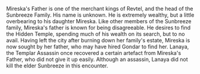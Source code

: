 Mireska's Father is one of the merchant kings of Revtel, and the head of the Sunbreeze Family. His name is unknown. He is extremely wealthy, but a little overbearing to his daughter Mireska. Like other members of the Sunbreeze family, Mireska's father is known for being disagreeable.
He desires to find the Hidden Temple, spending much of his wealth on its search, but to no avail.
Having left the city after burning down her family's estate, Mireska is now sought by her father, who may have hired Gondar to find her.
Lanaya, the  Templar Assassin once recovered a certain artefact from Mireska's Father, who did not give it up easily. Although an assassin, Lanaya did not kill the elder Sunbreeze in this encounter.
